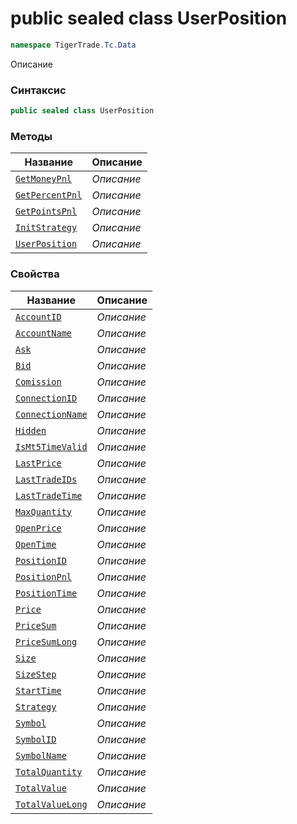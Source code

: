 
# public sealed class UserPosition
```csharp
namespace TigerTrade.Tc.Data
```



Описание

### Синтаксис
```csharp
public sealed class UserPosition
```


### Методы
| Название | Описание |
| --- | --- |
| [`GetMoneyPnl`](./UserPosition.cs/Методы/GetMoneyPnl.md) | *Описание* |
| [`GetPercentPnl`](./UserPosition.cs/Методы/GetPercentPnl.md) | *Описание* |
| [`GetPointsPnl`](./UserPosition.cs/Методы/GetPointsPnl.md) | *Описание* |
| [`InitStrategy`](./UserPosition.cs/Методы/InitStrategy.md) | *Описание* |
| [`UserPosition`](./UserPosition.cs/Методы/UserPosition.md) | *Описание* |

### Свойства
| Название | Описание |
| --- | --- |
| [`AccountID`](./UserPosition.cs/Свойства/AccountID.md) | *Описание* |
| [`AccountName`](./UserPosition.cs/Свойства/AccountName.md) | *Описание* |
| [`Ask`](./UserPosition.cs/Свойства/Ask.md) | *Описание* |
| [`Bid`](./UserPosition.cs/Свойства/Bid.md) | *Описание* |
| [`Comission`](./UserPosition.cs/Свойства/Comission.md) | *Описание* |
| [`ConnectionID`](./UserPosition.cs/Свойства/ConnectionID.md) | *Описание* |
| [`ConnectionName`](./UserPosition.cs/Свойства/ConnectionName.md) | *Описание* |
| [`Hidden`](./UserPosition.cs/Свойства/Hidden.md) | *Описание* |
| [`IsMt5TimeValid`](./UserPosition.cs/Свойства/IsMt5TimeValid.md) | *Описание* |
| [`LastPrice`](./UserPosition.cs/Свойства/LastPrice.md) | *Описание* |
| [`LastTradeIDs`](./UserPosition.cs/Свойства/LastTradeIDs.md) | *Описание* |
| [`LastTradeTime`](./UserPosition.cs/Свойства/LastTradeTime.md) | *Описание* |
| [`MaxQuantity`](./UserPosition.cs/Свойства/MaxQuantity.md) | *Описание* |
| [`OpenPrice`](./UserPosition.cs/Свойства/OpenPrice.md) | *Описание* |
| [`OpenTime`](./UserPosition.cs/Свойства/OpenTime.md) | *Описание* |
| [`PositionID`](./UserPosition.cs/Свойства/PositionID.md) | *Описание* |
| [`PositionPnl`](./UserPosition.cs/Свойства/PositionPnl.md) | *Описание* |
| [`PositionTime`](./UserPosition.cs/Свойства/PositionTime.md) | *Описание* |
| [`Price`](./UserPosition.cs/Свойства/Price.md) | *Описание* |
| [`PriceSum`](./UserPosition.cs/Свойства/PriceSum.md) | *Описание* |
| [`PriceSumLong`](./UserPosition.cs/Свойства/PriceSumLong.md) | *Описание* |
| [`Size`](./UserPosition.cs/Свойства/Size.md) | *Описание* |
| [`SizeStep`](./UserPosition.cs/Свойства/SizeStep.md) | *Описание* |
| [`StartTime`](./UserPosition.cs/Свойства/StartTime.md) | *Описание* |
| [`Strategy`](./UserPosition.cs/Свойства/Strategy.md) | *Описание* |
| [`Symbol`](./UserPosition.cs/Свойства/Symbol.md) | *Описание* |
| [`SymbolID`](./UserPosition.cs/Свойства/SymbolID.md) | *Описание* |
| [`SymbolName`](./UserPosition.cs/Свойства/SymbolName.md) | *Описание* |
| [`TotalQuantity`](./UserPosition.cs/Свойства/TotalQuantity.md) | *Описание* |
| [`TotalValue`](./UserPosition.cs/Свойства/TotalValue.md) | *Описание* |
| [`TotalValueLong`](./UserPosition.cs/Свойства/TotalValueLong.md) | *Описание* |



